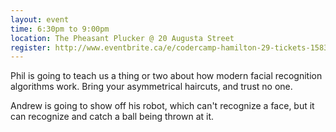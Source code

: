 ```yaml
---
layout: event
time: 6:30pm to 9:00pm
location: The Pheasant Plucker @ 20 Augusta Street
register: http://www.eventbrite.ca/e/codercamp-hamilton-29-tickets-15835799302
---
```


Phil is going to teach us a thing or two about how modern facial recognition algorithms work.  Bring your asymmetrical haircuts, and trust no one.

Andrew is going to show off his robot, which can't recognize a face, but it can recognize and catch a ball being thrown at it.